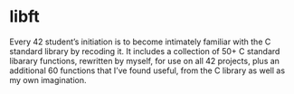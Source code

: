 # libft
Every 42 student’s initiation is to become intimately familiar with the C standard library by recoding it.
It includes a collection of 50+ C standard libarary functions, rewritten by myself, for use on all 42 projects, plus an additional 60 functions that I’ve found useful, from the C library as well as my own imagination.
